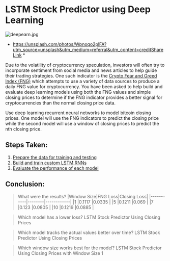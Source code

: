 # LSTM Stock Predictor using Deep Learning 

![deepearn.jpg](deaplearn.jpg)
* https://unsplash.com/photos/Wpnoqo2plFA?utm_source=unsplash&utm_medium=referral&utm_content=creditShareLink *

Due to the volatility of cryptocurrency speculation, investors will often try to incorporate sentiment from social media and news articles to help guide their trading strategies. One such indicator is the [Crypto Fear and Greed Index (FNG)](https://alternative.me/crypto/fear-and-greed-index/) which attempts to use a variety of data sources to produce a daily FNG value for cryptocurrency. You have been asked to help build and evaluate deep learning models using both the FNG values and simple closing prices to determine if the FNG indicator provides a better signal for cryptocurrencies than the normal closing price data.

Use deep learning recurrent neural networks to model bitcoin closing prices. One model will use the FNG indicators to predict the closing price while the second model will use a window of closing prices to predict the nth closing price.

## Steps Taken:

1. [Prepare the data for training and testing](#prepare-the-data-for-training-and-testing)
2. [Build and train custom LSTM RNNs](#build-and-train-custom-lstm-rnns)
3. [Evaluate the performance of each model](#evaluate-the-performance-of-each-model)


## Conclusion:

> What were the results?
|Window Size|FNG Loss|Closing Loss|
|-----------|--------|------------|
|1          |0.1117  |0.0335      |
|5          |0.1211  |0.069       |
|7          |0.123   |0.0805      |
|10         |0.1219  |0.0885      |


> Which model has a lower loss?
LSTM Stock Predictor Using Closing Prices

> Which model tracks the actual values better over time?
LSTM Stock Predictor Using Closing Prices

> Which window size works best for the model?
LSTM Stock Predictor Using Closing Prices with Window Size 1 